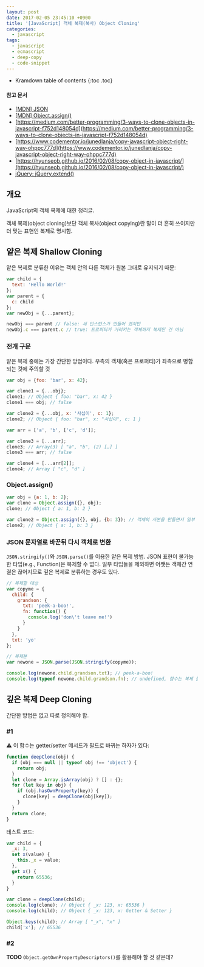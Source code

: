 ```yaml
---
layout: post
date: 2017-02-05 23:45:10 +0900
title: '[JavaScript] 객체 복제(복사) Object Cloning'
categories:
  - javascript
tags:
  - javascript
  - ecmascript
  - deep-copy
  - code-snippet
---
```


* Kramdown table of contents
{:toc .toc}

#### 참고 문서

- [\[MDN\] JSON](https://developer.mozilla.org/en-US/docs/Web/JavaScript/Reference/Global_Objects/JSON)
- [\[MDN\] Object.assign()](https://developer.mozilla.org/en-US/docs/Web/JavaScript/Reference/Global_Objects/Object/assign)
- [https://medium.com/better-programming/3-ways-to-clone-objects-in-javascript-f752d148054d](https://medium.com/better-programming/3-ways-to-clone-objects-in-javascript-f752d148054d)
- [https://www.codementor.io/junedlanja/copy-javascript-object-right-way-ohppc777d](https://www.codementor.io/junedlanja/copy-javascript-object-right-way-ohppc777d)
- [https://hyunseob.github.io/2016/02/08/copy-object-in-javascript/](https://hyunseob.github.io/2016/02/08/copy-object-in-javascript/)
- [jQuery: jQuery.extend()](https://api.jquery.com/jquery.extend/)


## 개요

JavaScript의 객체 복제에 대한 정리글.

객체 복제(object cloning)보단 객체 복사(object copying)란 말이 더 흔히 쓰이지만 더 맞는 표현인 복제로 명시함.


## 얕은 복제 Shallow Cloning

얕은 복제로 분류한 이유는 객체 안의 다른 객체가 원본 그대로 유지되기 때문:

```js
var child = {
  text: 'Hello World!'
};
var parent = {
  c: child
};
var newObj = {...parent};

newObj === parent // false: 새 인스턴스가 만들어 졌지만
newObj.c === parent.c // true: 프로퍼티가 가리키는 객체까지 복제된 건 아님
```

### 전개 구문

얕은 복제 중에는 가장 간단한 방법이다. 우측의 객체(혹은 프로퍼티)가 좌측으로 병합되는 것에 주의할 것

```js
var obj = {foo: 'bar', x: 42};

var clone1 = {...obj};
clone1; // Object { foo: "bar", x: 42 }
clone1 === obj; // false

var clone2 = {...obj, x: '사십이', c: 1};
clone2; // Object { foo: "bar", x: "사십이", c: 1 }
```

```js
var arr = ['a', 'b', ['c', 'd']];

var clone3 = [...arr];
clone3; // Array(3) [ "a", "b", (2) […] ]
clone3 === arr; // false

var clone4 = [...arr[2]];
clone4; // Array [ "c", "d" ]
```

### Object.assign()

```js
var obj = {a: 1, b: 2};
var clone = Object.assign({}, obj);
clone; // Object { a: 1, b: 2 }

var clone2 = Object.assign({}, obj, {b: 3}); // 객체의 사본을 만들면서 일부 프로퍼티는 재할당
clone2; // Object { a: 1, b: 3 }
```

### JSON 문자열로 바꾼뒤 다시 객체로 변환

`JSON.stringify()`와 `JSON.parse()`를 이용한 얕은 복제 방법. JSON 표현이 불가능한 타입(e.g., Function)은 복제할 수 없다. 일부 타입들을 제외하면 어쨋든 객체간 연결은 끊어지므로 깊은 복제로 분류하는 경우도 있다.

```js
// 복제할 대상
var copyme = {
  child: {
    grandson: {
      txt: 'peek-a-boo!',
      fn: function() {
        console.log('don\'t leave me!')
      }
    }
  },
  txt: 'yo'
};

// 복제본
var newone = JSON.parse(JSON.stringify(copyme));

console.log(newone.child.grandson.txt); // peek-a-boo!
console.log(typeof newone.child.grandson.fn); // undefined, 함수는 복제 불가
```


## 깊은 복제 Deep Cloning

간단한 방법은 없고 따로 정의해야 함.

### #1

⚠️ 이 함수는 getter/setter 메서드가 필드로 바뀌는 하자가 있다:

```js
function deepClone(obj) {
  if (obj === null || typeof obj !== 'object') {
    return obj;
  }
  let clone = Array.isArray(obj) ? [] : {};
  for (let key in obj) {
    if (obj.hasOwnProperty(key)) {
      clone[key] = deepClone(obj[key]);
    }
  }
  return clone;
}
```

테스트 코드:

```js
var child = {
  _x: 3,
  set x(value) {
    this._x = value;
  },
  get x() {
    return 65536;
  }
}

var clone = deepClone(child);
console.log(clone); // Object { _x: 123, x: 65536 }
console.log(child); // Object { _x: 123, x: Getter & Setter }

Object.keys(child); // Array [ "_x", "x" ]
child['x']; // 65536
```

### #2

**TODO** `Object.getOwnPropertyDescriptors()`를 활용해야 할 것 같은데?
